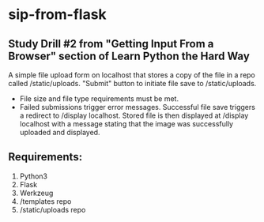 # sip-from-flask

## Study Drill #2 from "Getting Input From a Browser" section of Learn Python the Hard Way
A simple file upload form on localhost that stores a copy of the file in a repo called /static/uploads.
"Submit" button to initiate file save to /static/uploads.
- File size and file type requirements must be met.
- Failed submissions trigger error messages.
Successful file save triggers a redirect to /display localhost.
Stored file is then displayed at /display localhost with a message stating that the image was successfully uploaded and displayed.

## Requirements: 
1. Python3
2. Flask
3. Werkzeug
4. /templates repo
5. /static/uploads repo
